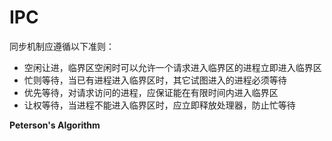 # IPC

同步机制应遵循以下准则：

- 空闲让进，临界区空闲时可以允许一个请求进入临界区的进程立即进入临界区
- 忙则等待，当已有进程进入临界区时，其它试图进入的进程必须等待
- 优先等待，对请求访问的进程，应保证能在有限时间内进入临界区
- 让权等待，当进程不能进入临界区时，应立即释放处理器，防止忙等待

**Peterson's Algorithm** 